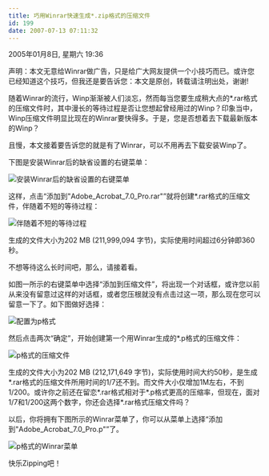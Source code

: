 ```yaml
---
title: 巧用Winrar快速生成*.zip格式的压缩文件
id: 199
date: 2007-07-13 07:11:32
---
```


2005年01月8日, 星期六 19:36

声明：本文无意给Winrar做广告，只是给广大网友提供一个小技巧而已。或许您已经知道这个技巧，但我还是要告诉您：本文是原创，转载请注明出处，谢谢!

随着Winrar的流行，Winp渐渐被人们淡忘，然而每当您要生成稍大点的*.rar格式的压缩文件时，其中漫长的等待过程是否让您想起曾经用过的Winp？印象当中，Winp压缩文件明显比现在的Winrar要快得多。于是，您是否想着去下载最新版本的Winp？

且慢，本文接着要告诉您的就是有了Winrar，可以不用再去下载安装Winp了。

下图是安装Winrar后的缺省设置的右键菜单：

![安装Winrar后的缺省设置的右键菜单](http://blog.blogchina.com/upload/2005-01-08/2005010819284025456.jpg)

这样，点击“添加到"Adobe_Acrobat_7.0_Pro.rar"”就将创建*.rar格式的压缩文件，伴随着不短的等待过程：

![伴随着不短的等待过程](http://blog.blogchina.com/upload/2005-01-08/20050108192914553335.jpg)

生成的文件大小为202 MB (211,999,094 字节)，实际使用时间超过6分钟即360秒。

不想等待这么长时间吧，那么，请接着看。

如图一所示的右键菜单中选择“添加到压缩文件”，将出现一个对话框，或许您以前从来没有留意过这样的对话框，或者您压根就没有点击过这一项，那么现在您可以留意一下了。如下图做好选择：

![配置为p格式](http://blog.blogchina.com/upload/2005-01-08/20050108193019853086.jpg)

然后点击两次“确定”，开始创建第一个用Winrar生成的*.p格式的压缩文件：

![p格式的压缩文件](http://blog.blogchina.com/upload/2005-01-08/20050108192959590778.jpg)

生成的文件大小为202 MB (212,171,649 字节)，实际使用时间大约50秒，是生成*.rar格式的压缩文件所用时间的1/7还不到。而文件大小仅增加1M左右，不到1/200。或许你之前还在留恋*.rar格式相对于*.p格式更高的压缩率，但现在，面对1/7和1/200这两个数字，你还会选择*.rar格式压缩文件吗？

以后，你将拥有下图所示的Winrar菜单了，你可以从菜单上选择“添加到"Adobe_Acrobat_7.0_Pro.p"”了。

![p格式的Winrar菜单](http://blog.blogchina.com/upload/2005-01-08/20050108193155568784.jpg)

快乐Zipping吧！